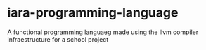 # iara-programming-language
 A functional programming languaeg made using the llvm compiler infraestructure for a school project
